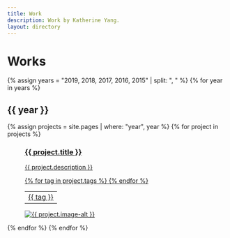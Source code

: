 ```yaml
---
title: Work
description: Work by Katherine Yang.
layout: directory
---
```


<h1 class="title">Works</h1>
<div class="work">
    {% assign years = "2019, 2018, 2017, 2016, 2015" | split: ", " %}
    {% for year in years %}
        <h2 class="year">{{ year }}</h2>
        {% assign projects = site.pages | where: "year", year %}
        {% for project in projects %}
        <a href="{{ project.url }}" title="{{ project.title }}" class="project">
            <figure>
                <figcaption>
                    <h3>{{ project.title }}</h3>
                    <p>{{ project.description }}</p>
                    <table class="tags">
                        {% for tag in project.tags %}
                        <td class="tag">{{ tag }}</td>
                        {% endfor %}
                    </table>
                </figcaption>
                <img src="{{ project.image }}" alt="{{ project.image-alt }}">
            </figure>
        </a>
        {% endfor %}
    {% endfor %}
</div>